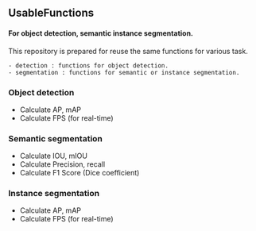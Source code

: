 ## UsableFunctions
#### For object detection, semantic instance segmentation.
  
This repository is prepared for reuse the same functions for various task.
  
~~~
- detection : functions for object detection.
- segmentation : functions for semantic or instance segmentation.
~~~
    
### Object detection  
- Calculate AP, mAP 
- Calculate FPS (for real-time) 
  
### Semantic segmentation
- Calculate IOU, mIOU
- Calculate Precision, recall
- Calculate F1 Score (Dice coefficient)

### Instance segmentation  
- Calculate AP, mAP 
- Calculate FPS (for real-time) 